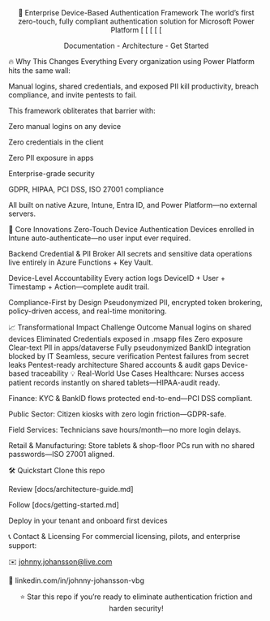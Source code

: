 <div align="center">
🚀 Enterprise Device-Based Authentication Framework
The world’s first zero-touch, fully compliant authentication solution for Microsoft Power Platform
[
[
[
[
[

Documentation - Architecture - Get Started

</div>
🔥 Why This Changes Everything
Every organization using Power Platform hits the same wall:

Manual logins, shared credentials, and exposed PII
kill productivity, breach compliance, and invite pentests to fail.

This framework obliterates that barrier with:

Zero manual logins on any device

Zero credentials in the client

Zero PII exposure in apps

Enterprise-grade security

GDPR, HIPAA, PCI DSS, ISO 27001 compliance

All built on native Azure, Intune, Entra ID, and Power Platform—no external servers.

🚀 Core Innovations
Zero-Touch Device Authentication
Devices enrolled in Intune auto-authenticate—no user input ever required.

Backend Credential & PII Broker
All secrets and sensitive data operations live entirely in Azure Functions + Key Vault.

Device-Level Accountability
Every action logs DeviceID + User + Timestamp + Action—complete audit trail.

Compliance-First by Design
Pseudonymized PII, encrypted token brokering, policy-driven access, and real-time monitoring.

📈 Transformational Impact
Challenge	Outcome
Manual logins on shared devices	Eliminated
Credentials exposed in .msapp files	Zero exposure
Clear-text PII in apps/dataverse	Fully pseudonymized
BankID integration blocked by IT	Seamless, secure verification
Pentest failures from secret leaks	Pentest-ready architecture
Shared accounts & audit gaps	Device-based traceability
💡 Real-World Use Cases
Healthcare: Nurses access patient records instantly on shared tablets—HIPAA-audit ready.

Finance: KYC & BankID flows protected end-to-end—PCI DSS compliant.

Public Sector: Citizen kiosks with zero login friction—GDPR-safe.

Field Services: Technicians save hours/month—no more login delays.

Retail & Manufacturing: Store tablets & shop-floor PCs run with no shared passwords—ISO 27001 aligned.

🛠️ Quickstart
Clone this repo

Review [docs/architecture-guide.md]

Follow [docs/getting-started.md]

Deploy in your tenant and onboard first devices

📞 Contact & Licensing
For commercial licensing, pilots, and enterprise support:

✉️ johnny.johansson@live.com

🔗 linkedin.com/in/johnny-johansson-vbg

<div align="center">
⭐ Star this repo if you’re ready to eliminate authentication friction and harden security!
</div>
